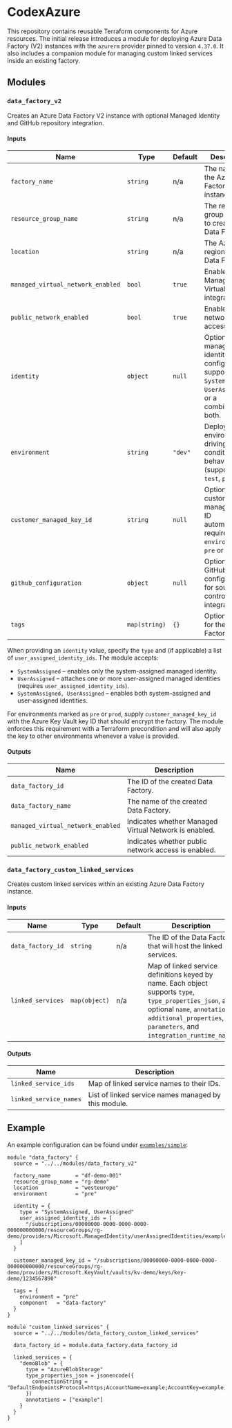 # CodexAzure

This repository contains reusable Terraform components for Azure resources. The initial release introduces a module for deploying Azure Data Factory (V2) instances with the `azurerm` provider pinned to version `4.37.0`. It also includes a companion module for managing custom linked services inside an existing factory.

## Modules

### `data_factory_v2`

Creates an Azure Data Factory V2 instance with optional Managed Identity and GitHub repository integration.

#### Inputs

| Name | Type | Default | Description |
|------|------|---------|-------------|
| `factory_name` | `string` | n/a | The name of the Azure Data Factory instance. |
| `resource_group_name` | `string` | n/a | The resource group in which to create the Data Factory. |
| `location` | `string` | n/a | The Azure region for the Data Factory. |
| `managed_virtual_network_enabled` | `bool` | `true` | Enables Managed Virtual Network integration. |
| `public_network_enabled` | `bool` | `true` | Enables public network access. |
| `identity` | `object` | `null` | Optional managed identity configuration supporting `SystemAssigned`, `UserAssigned`, or a combination of both. |
| `environment` | `string` | `"dev"` | Deployment environment driving conditional behaviors (supports `dev`, `test`, `pre`, `prod`). |
| `customer_managed_key_id` | `string` | `null` | Optional customer managed key ID automatically required when `environment` is `pre` or `prod`. |
| `github_configuration` | `object` | `null` | Optional GitHub configuration for source control integration. |
| `tags` | `map(string)` | `{}` | Optional tags for the Data Factory. |

When providing an `identity` value, specify the `type` and (if applicable) a list of `user_assigned_identity_ids`. The module accepts:

- `SystemAssigned` – enables only the system-assigned managed identity.
- `UserAssigned` – attaches one or more user-assigned managed identities (requires `user_assigned_identity_ids`).
- `SystemAssigned, UserAssigned` – enables both system-assigned and user-assigned identities.

For environments marked as `pre` or `prod`, supply `customer_managed_key_id` with the Azure Key Vault key ID that should encrypt the factory. The module enforces this requirement with a Terraform precondition and will also apply the key to other environments whenever a value is provided.

#### Outputs

| Name | Description |
|------|-------------|
| `data_factory_id` | The ID of the created Data Factory. |
| `data_factory_name` | The name of the created Data Factory. |
| `managed_virtual_network_enabled` | Indicates whether Managed Virtual Network is enabled. |
| `public_network_enabled` | Indicates whether public network access is enabled. |

### `data_factory_custom_linked_services`

Creates custom linked services within an existing Azure Data Factory instance.

#### Inputs

| Name | Type | Default | Description |
|------|------|---------|-------------|
| `data_factory_id` | `string` | n/a | The ID of the Data Factory that will host the linked services. |
| `linked_services` | `map(object)` | n/a | Map of linked service definitions keyed by name. Each object supports `type`, `type_properties_json`, and optional `name`, `annotations`, `additional_properties`, `parameters`, and `integration_runtime_name`. |

#### Outputs

| Name | Description |
|------|-------------|
| `linked_service_ids` | Map of linked service names to their IDs. |
| `linked_service_names` | List of linked service names managed by this module. |

## Example

An example configuration can be found under [`examples/simple`](examples/simple/main.tf):

```hcl
module "data_factory" {
  source = "../../modules/data_factory_v2"

  factory_name        = "df-demo-001"
  resource_group_name = "rg-demo"
  location            = "westeurope"
  environment         = "pre"

  identity = {
    type = "SystemAssigned, UserAssigned"
    user_assigned_identity_ids = [
      "/subscriptions/00000000-0000-0000-0000-000000000000/resourceGroups/rg-demo/providers/Microsoft.ManagedIdentity/userAssignedIdentities/example"
    ]
  }

  customer_managed_key_id = "/subscriptions/00000000-0000-0000-0000-000000000000/resourceGroups/rg-demo/providers/Microsoft.KeyVault/vaults/kv-demo/keys/key-demo/1234567890"

  tags = {
    environment = "pre"
    component   = "data-factory"
  }
}

module "custom_linked_services" {
  source = "../../modules/data_factory_custom_linked_services"

  data_factory_id = module.data_factory.data_factory_id

  linked_services = {
    "demoBlob" = {
      type = "AzureBlobStorage"
      type_properties_json = jsonencode({
        connectionString = "DefaultEndpointsProtocol=https;AccountName=example;AccountKey=example;EndpointSuffix=core.windows.net"
      })
      annotations = ["example"]
    }
  }
}
```
